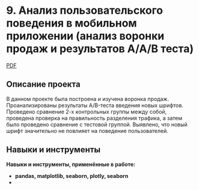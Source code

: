
# 9. Анализ пользовательского поведения в мобильном приложении (анализ воронки продаж и результатов А/А/В теста)

[PDF]()     

## Описание проекта 
В данном проекте была построена и изучена воронка продаж. Проанализированы результаты A/B-теста введения новых шрифтов. Проведено сравнение 2-х контрольных группы между собой, проведена проверка на правильность разделения трафика, а затем было проведено сравнение с тестовой группой.
Выявлено, что новый шрифт значительно не повлияет на поведение пользователей.


## Навыки и инструменты

**Навыки и инструменты, применённые в работе:**

* **pandas, matplotlib, seaborn, plotly, seaborn** <br/>
* 

